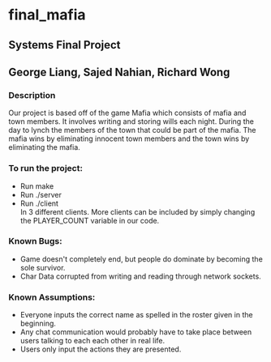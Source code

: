 # final_mafia
## Systems Final Project
## George Liang, Sajed Nahian, Richard Wong

### Description
Our project is based off of the game Mafia which consists of mafia and town members. It involves writing and storing wills each night. During the day to lynch the members of the town that could be part of the mafia. The mafia wins by eliminating innocent town members and the town wins by eliminating the mafia.

### To run the project:
- Run make <br/>
- Run ./server <br/>
- Run ./client <br/> In 3 different clients. More clients can be included by simply changing the PLAYER_COUNT variable in our code.

### Known Bugs:
- Game doesn't completely end, but people do dominate by becoming the sole survivor.
- Char Data corrupted from writing and reading through network sockets.

### Known Assumptions:
- Everyone inputs the correct name as spelled in the roster given in the beginning.
- Any chat communication would probably have to take place between users talking to each each other in real life.
- Users only input the actions they are presented. 
